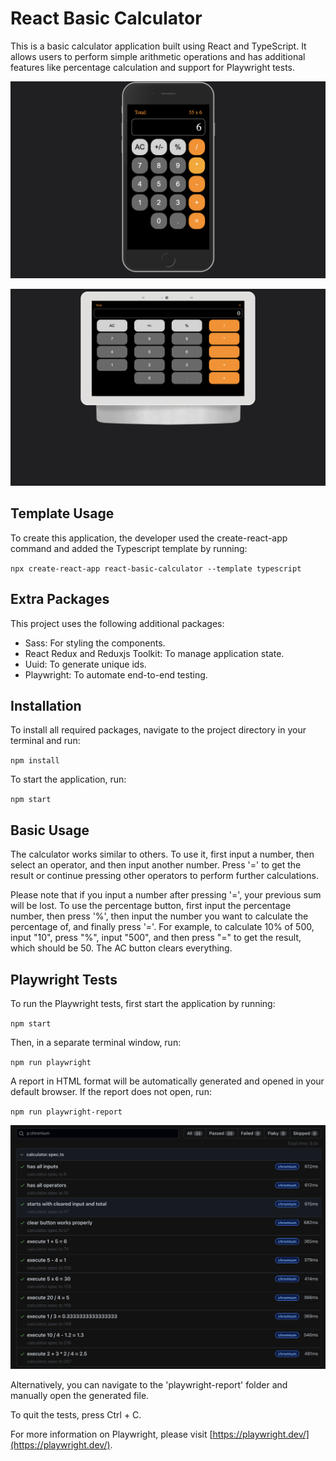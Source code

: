# React Basic Calculator

This is a basic calculator application built using React and TypeScript. It allows users to perform simple arithmetic operations and has additional features like percentage calculation and support for Playwright tests.

![basic-react-calculator](https://github.com/arturguimaraes/basic-react-calculator/blob/main/src/assets/mobile.png?raw=true)

![basic-react-calculator](https://github.com/arturguimaraes/basic-react-calculator/blob/main/src/assets/pc.png?raw=true)

## Template Usage

To create this application, the developer used the create-react-app command and added the Typescript template by running:

`npx create-react-app react-basic-calculator --template typescript`

## Extra Packages

This project uses the following additional packages:

- Sass: For styling the components.
- React Redux and Reduxjs Toolkit: To manage application state.
- Uuid: To generate unique ids.
- Playwright: To automate end-to-end testing.

## Installation

To install all required packages, navigate to the project directory in your terminal and run:

`npm install`

To start the application, run:

`npm start`

## Basic Usage

The calculator works similar to others. To use it, first input a number, then select an operator, and then input another number. Press '=' to get the result or continue pressing other operators to perform further calculations.

Please note that if you input a number after pressing '=', your previous sum will be lost. To use the percentage button, first input the percentage number, then press '%', then input the number you want to calculate the percentage of, and finally press '='. For example, to calculate 10% of 500, input "10", press "%", input "500", and then press "=" to get the result, which should be 50. The AC button clears everything.

## Playwright Tests

To run the Playwright tests, first start the application by running:

`npm start`

Then, in a separate terminal window, run:

`npm run playwright`

A report in HTML format will be automatically generated and opened in your default browser. If the report does not open, run:

`npm run playwright-report`

![basic-react-calculator](https://github.com/arturguimaraes/basic-react-calculator/blob/main/src/assets/tests.png?raw=true)

Alternatively, you can navigate to the 'playwright-report' folder and manually open the generated file.

To quit the tests, press Ctrl + C.

For more information on Playwright, please visit [https://playwright.dev/](https://playwright.dev/).
